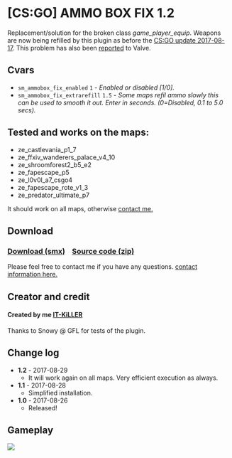 # [CS:GO] AMMO BOX FIX 1.2
Replacement/solution for the broken class *_game_player_equip_*. Weapons are now being refilled by this plugin as before the [CS:GO update 2017-08-17](http://blog.counter-strike.net/index.php/2017/08/19239/). This problem has also been [reported](https://github.com/ValveSoftware/csgo-osx-linux/issues/1500) to Valve.

## Cvars
  - `sm_ammobox_fix_enabled` `1` - *_Enabled or disabled [1/0]._*
  - `sm_ammobox_fix_extrarefill` `1.5` - *_Some maps refil ammo slowly this can be used to smooth it out. Enter in seconds. (0=Disabled, 0.1 to 5.0 secs)._*
  
## Tested and works on the maps:
  - ze_castlevania_p1_7
  - ze_ffxiv_wanderers_palace_v4_10
  - ze_shroomforest2_b5_e2
  - ze_fapescape_p5  
  - ze_l0v0l_a7_csgo4
  - ze_fapescape_rote_v1_3
  - ze_predator_ultimate_p7
  
  It should work on all maps, otherwise [contact me.](https://github.com/IT-KiLLER/HOW-TO-CONTACT-ME)

## Download
### [Download (smx)](https://github.com/IT-KiLLER/CSGO-AMMO-BOX-FIX/raw/master/ammo_box_fix.smx)    [Source code (zip)](https://github.com/IT-KiLLER/CSGO-AMMO-BOX-FIX/archive/master.zip)
Please feel free to contact me if you have any questions. [contact information here.](https://github.com/IT-KiLLER/HOW-TO-CONTACT-ME)
## Creator and credit
#### Created by me [IT-KiLLER](https://github.com/IT-KiLLER)

Thanks to Snowy @ GFL for tests of the plugin.
## Change log
- **1.2** - 2017-08-29
  - It will work again on all maps. Very efficient execution as always.
- **1.1** - 2017-08-28
  - Simplified installation.
- **1.0** - 2017-08-26
  - Released!
  
## Gameplay 
![](gameplay.gif)
